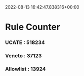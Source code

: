 2022-08-13 16:42:47.838316+00:00
# Rule Counter 
 ### UCATE : 518234

 ### Veneto : 37123

 ### Allowlist : 13924